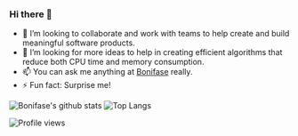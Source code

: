 ### Hi there 👋
- 👯 I’m looking to collaborate and work with teams to help create and build meaningful software products.
- 🤔 I’m looking for more ideas to help in creating efficient algorithms that reduce both CPU time and memory consumption.
- 📫 You can ask me anything at [Bonifase](https://curiouscat.qa/boni_orwa/) really.
- ⚡ Fun fact: Surprise me!

![Bonifase's github stats](https://github-readme-stats.vercel.app/api?username=bonifase&count_private=true&theme=algolia&show_icons=true&hide_title=false&hide_border=true&line_height=28&text_color=fff&icon_color=fff)
![Top Langs](https://github-readme-stats.vercel.app/api/top-langs/?username=bonifase&langs_count=10&layout=compact&theme=algolia&hide_title=false&hide_border=true&line_height=18&text_color=fff&icon_color=fff)


![Profile views](https://gpvc.arturio.dev/bonifase)
